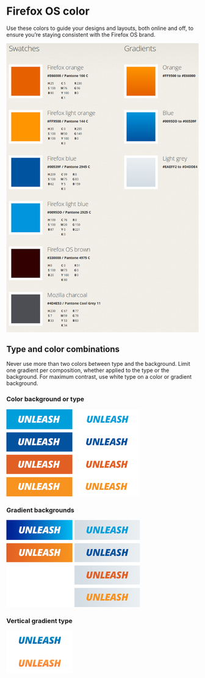 # Firefox OS color #

Use these colors to guide your designs and layouts, both online and off, to ensure you’re staying consistent with the Firefox OS brand.

![alt text](firefoxOS-colors.jpeg "Firefox Colors")

## Type and color combinations

Never use more than two colors between type and the background. Limit one gradient per composition, whether applied to the type or the background. For maximum contrast, use white type on a color or gradient background.

### Color background or type

![alt text](firefoxOS-colors-combinations.png "Color background or type")

### Gradient backgrounds

![alt text](firefoxOS-colors-combinations-gradient.png "Gradient backgrounds")

### Vertical gradient type

![alt text](firefoxOS-colors-combinations-vertical.png "Vertical gradient type")